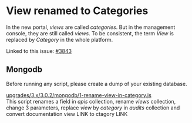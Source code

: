 # View renamed to Categories

In the new portal, _views_ are called _categories_. But in the management console, they are still called _views_. To be consistent, the term _View_ is replaced by _Category_ in the whole platform.

Linked to this issue: [#3843](https://github.com/gravitee-io/issues/issues/3843)

## Mongodb

Before running any script, please create a dump of your existing database.

[upgrades/3.x/3.0.2/mongodb/1-rename-view-in-category.js](https://raw.githubusercontent.com/gravitee-io/gravitee-api-management/master/gravitee-apim-repository/gravitee-apim-repository-mongodb/src/main/resources/scripts/3.0.2/1-rename-view-in-category.js)\
This script renames a field in _apis_ collection, rename _views_ collection, change 3 parameters, replace _view_ by _category_ in _audits_ collection and convert documentation view LINK to ctagory LINK
